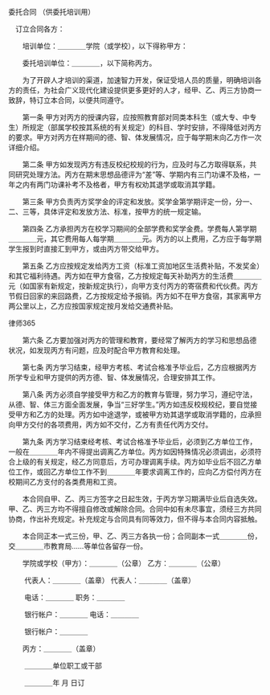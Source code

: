 
 
 

  
委托合同
（供委托培训用） 
  
　订立合同各方： 
  

  
　　培训单位：＿＿＿＿学院（或学校），以下得称甲方： 
  

  
　　委托培训单位：＿＿＿＿，以下简称丙方。 
  

  
　　为了开辟人才培训的渠道，加速智力开发，保证受培人员的质量，明确培训各方的责任，为社会广义现代化建设提供更多更好的人才，经甲、乙、丙三方协商一致辞，特订立本合同，以便共同遵守。 
  

  
　　第一条 甲方对丙方的授课内容，应按照教育部对同类本科生（或大专、中专生）所规定（部属学校按其系统的有关规定）的科目、学时安排，不得降低对丙方的要求。甲方对丙方在样期间的德、智、体发展情况，应于每学期末向乙方作一次详细介绍。 
  

  
　　第二条 甲方如发现丙方有违反校纪校规的行为，应及时与乙方取得联系，共同研究处理方法。丙方在期末思想品德评为“差”等、学期内有三门功课不及格，一年之内有两门功课补考不及格者，甲方有权劝其退学或取消其学籍。 
  

  
　　第三条 甲方负责丙方奖学金的评定和发放。奖学金第学期评定一份，分一、二、三等，具体评定和发放方法、标准，按甲方的统一规定输。 
  

  
　　第四条 乙方承担丙方在校学习期间的全部学费和奖学金费。学费每人第学期＿＿＿＿元，其它费用每人每学期＿＿＿＿元。丙方的以上费用，乙方应于每学期学生报到时直接汇到甲方，或由丙方带交给甲方。 
  

  
　　第五条 乙方应按规定发给丙方工资（标准工资加地区生活费补贴，不发奖金）和其它福利待遇。丙方如在甲方食宿，乙方按规定每天补助丙方的生活费＿＿＿＿元（如国家有新规定，按新规定执行），向甲方支付丙方的寄宿费和代伙费。丙方节假日回家的来回路费，乙方按规定给予报销。丙方如不在甲方食宿，其家离甲方两公里以上，乙方应按国家规定按月发给交通费补贴。 
  

  

 




 
律师365






　　第六条 乙方要加强对丙方的管理和教育，要经常了解丙方的学习和思想品德状况，如发现丙方有问题，应及时配合甲方教育和处理。 



　　第七条 丙方学习结束，经甲方考核、考试合格准予毕业后，乙方应根据丙方所学专业和甲方提供的丙方德、智、体发展情况，合理安排其工作。 



　　第八条 丙方必须自学接受甲方和乙方的教育与管理，努力学习，遵纪守法，从德、智、体三方面全面发展，争当“三好学生。”丙方如违反校规校纪，要自觉接受甲方和乙方的处理。丙方如中途退学，或被甲方劝其退学或取消学籍的，应承担向甲方交付的各项费用，丙方如不交付，乙方有责任代丙方交付。 



　　第九条 丙方学习结束经考核、考试合格准予毕业后，必须到乙方单位工作，一般在＿＿＿＿年内不得提出调离乙方单位。丙方如因特殊情况必须调出，必须符合上级的有关规定，经乙方同意后，方可办理调离手续。丙方如毕业后不回乙方单位工作，或回乙方单位工作不到＿＿＿＿年要求调离工作的，应向乙方偿付丙方在校期间乙方支付的各类费用和工资。 



　　本合同自甲、乙、丙三方签字之日起生效，于丙方学习期满毕业后自选失效。甲、乙、丙三方均不得擅自修改或解除合同。合同中如有未尽事宜，须经三方共同协商，作出补充规定。补充规定与合同具有同等效力，但不得与本合同内容抵触。 



　　本合同正本一式三份，甲、乙、丙三方各执一份；合同副本一式＿＿＿＿份，交＿＿＿＿市教育局……等单位各留存一份。 



　　学院或学校（甲方）：＿＿＿＿（公章） 乙方：＿＿＿＿（公章） 



　　 代表人：＿＿＿＿（盖章） 代表人：＿＿＿＿（盖章） 



　　 电话：＿＿＿＿ 职务：＿＿＿＿ 



　　 银行帐户：＿＿＿＿ 电话：＿＿＿＿ 



　　 银行帐户：＿＿＿＿ 



　　丙方：＿＿＿＿（盖章） 



　　 ＿＿＿＿单位职工或干部 



　　 ＿＿＿＿年 月 日订 

 


 

 
 
 
 
 
  


  
 

  


  


  
 
 
 
 


